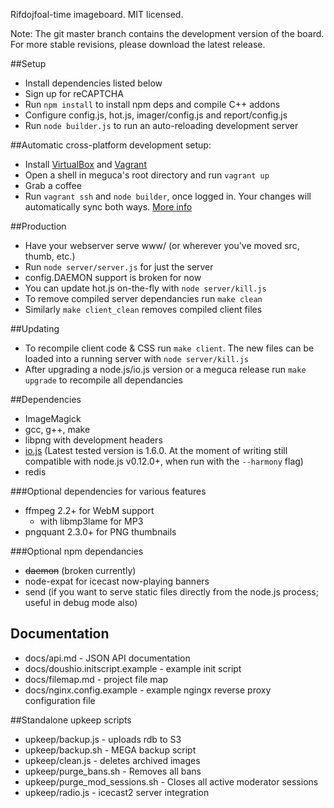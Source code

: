 Rifdojfoal-time imageboard.
MIT licensed.

Note: The git master branch contains the development version of the
board. For more stable revisions, please download the latest release.

##Setup

* Install dependencies listed below
* Sign up for reCAPTCHA
* Run `npm install` to install npm deps and compile C++ addons
* Configure config.js, hot.js, imager/config.js and report/config.js
* Run `node builder.js` to run an auto-reloading development server

##Automatic cross-platform development setup:
* Install [VirtualBox](https://www.virtualbox.org/wiki/Downloads) and
[Vagrant](http://www.vagrantup.com/downloads.html)
* Open a shell in meguca's root directory and run `vagrant up`
* Grab a coffee
* Run `vagrant ssh` and `node builder`, once logged in. Your changes
will automatically sync both ways. [More info](https://www.vagrantup.com/)

##Production

* Have your webserver serve www/ (or wherever you've moved src, thumb, etc.)
* Run `node server/server.js` for just the server
* config.DAEMON support is broken for now
* You can update hot.js on-the-fly with `node server/kill.js`
* To remove compiled server dependancies run `make clean`
* Similarly `make client_clean` removes compiled client files

##Updating
* To recompile client code & CSS run `make client`. The new files can be
loaded into a running server with `node server/kill.js`
* After upgrading a node.js/io.js version or a meguca release run
`make upgrade` to recompile all dependancies

##Dependencies

* ImageMagick
* gcc, g++, make
* libpng with development headers
* [io.js](https://iojs.org) (Latest tested version is 1.6.0. At the
moment of writing still compatible with node.js v0.12.0+, when run with
the `--harmony` flag)
* redis

###Optional dependencies for various features

* ffmpeg 2.2+ for WebM support
  * with libmp3lame for MP3
* pngquant  2.3.0+ for PNG thumbnails

###Optional npm dependancies
* ~~daemon~~ (broken currently)
* node-expat for icecast now-playing banners
* send (if you want to serve static files directly from the node.js
process; useful in debug mode also)

## Documentation

* docs/api.md - JSON API documentation
* docs/doushio.initscript.example - example init script
* docs/filemap.md - project file map
* docs/nginx.config.example - example ngingx reverse proxy configuration
file

##Standalone upkeep scripts

* upkeep/backup.js - uploads rdb to S3
* upkeep/backup.sh - MEGA backup script
* upkeep/clean.js - deletes archived images
* upkeep/purge_bans.sh - Removes all bans
* upkeep/purge_mod_sessions.sh - Closes all active moderator sessions
* upkeep/radio.js - icecast2 server integration
